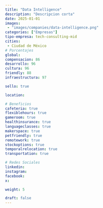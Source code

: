 ```yaml
---
title: "Data Intelligence"
description: "Descripcion corta"
date: 2025-01-01
images: 
 - "images/companies/data-intelligence.png"
categories: ["Empresas"]
tipo-empresa: tech-consulting-mid
cities: 
 - Ciudad de México
# Porcentajes  
global: 
compensacion: 86
desarrollo: 96
cultura: 96
friendly: 88
infraestructura: 97 

sello: true

location: 

# Beneficios
cafeteria: true
flexiblehours: true
gameroom: true
healthinsurance: true
languageclasses: true
makerspace: true
petfriendly: true
remotework: true
stockoptions: true
temporalrelocation: true
transportation: true

# Redes Sociales
linkedin: 
instagram: 
facebook: 
x: 

weight: 5

draft: false
---
```

